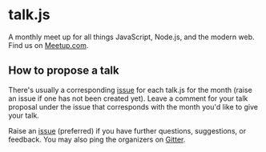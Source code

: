 # talk.js

A monthly meet up for all things JavaScript, Node.js, and the modern web. Find us on [Meetup.com](https://www.meetup.com/Singapore-JS/).

## How to propose a talk

There's usually a corresponding [issue](https://github.com/SingaporeJS/talk.js/issues) for each talk.js for the month (raise an issue if one has not been created yet). Leave a comment for your talk proposal under the issue that corresponds with the month you'd like to give your talk.

Raise an [issue](https://github.com/SingaporeJS/talk.js/issues) (preferred) if you have further questions, suggestions, or feedback. You may also ping the organizers on [Gitter](https://gitter.im/SingaporeJS/organizers).
